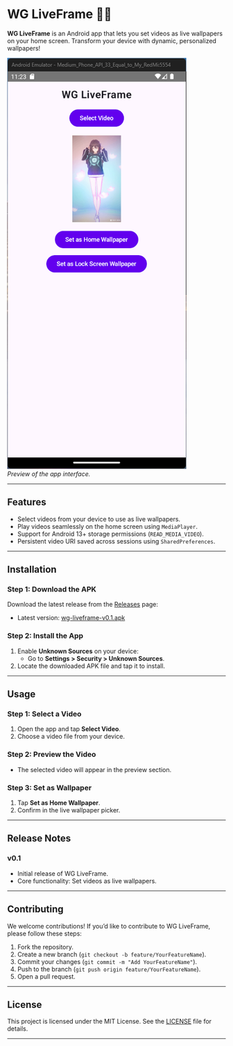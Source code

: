 # WG LiveFrame 🎥✨

**WG LiveFrame** is an Android app that lets you set videos as live wallpapers on your home screen. Transform your device with dynamic, personalized wallpapers!

![App Preview](screenshots/wgliveframe01.png)  
*Preview of the app interface.*

---

## **Features**
- Select videos from your device to use as live wallpapers.
- Play videos seamlessly on the home screen using `MediaPlayer`.
- Support for Android 13+ storage permissions (`READ_MEDIA_VIDEO`).
- Persistent video URI saved across sessions using `SharedPreferences`.

---

## **Installation**

### **Step 1: Download the APK**
Download the latest release from the [Releases](https://github.com/PangeranWiguan/WG-LiveFrame-Android/releases) page:
- Latest version: [wg-liveframe-v0.1.apk](https://github.com/PangeranWiguan/WG-LiveFrame-Android/releases/download/v0.1/wg-liveframe-v0.1.apk)

### **Step 2: Install the App**
1. Enable **Unknown Sources** on your device:
   - Go to **Settings > Security > Unknown Sources**.
2. Locate the downloaded APK file and tap it to install.

---

## **Usage**

### **Step 1: Select a Video**
1. Open the app and tap **Select Video**.
2. Choose a video file from your device.

### **Step 2: Preview the Video**
- The selected video will appear in the preview section.

### **Step 3: Set as Wallpaper**
1. Tap **Set as Home Wallpaper**.
2. Confirm in the live wallpaper picker.

---

## **Release Notes**

### **v0.1**
- Initial release of WG LiveFrame.
- Core functionality: Set videos as live wallpapers.
---

## **Contributing**

We welcome contributions! If you’d like to contribute to WG LiveFrame, please follow these steps:
1. Fork the repository.
2. Create a new branch (`git checkout -b feature/YourFeatureName`).
3. Commit your changes (`git commit -m "Add YourFeatureName"`).
4. Push to the branch (`git push origin feature/YourFeatureName`).
5. Open a pull request.

---

## **License**

This project is licensed under the MIT License. See the [LICENSE](LICENSE) file for details.

---
